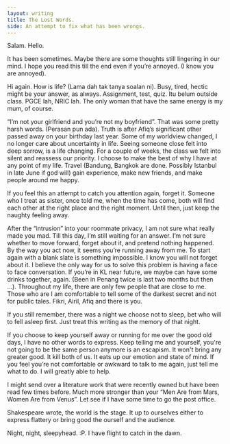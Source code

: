 ```yaml
---
layout: writing
title: The Lost Words.
side: An attempt to fix what has been wrongs.
---
```


Salam. Hello.

It has been sometimes. Maybe there are some thoughts still lingering in our mind. I hope you read this till the end even if you’re annoyed. (I know you are annoyed).

Hi again. How is life? (Lama dah tak tanya soalan ni). Busy, tired, hectic might be your answer, as always. Assignment, test, quiz. Itu belum outside class. PGCE lah, NRIC lah. The only woman that have the same energy is my mum, of course.

“I’m not your girlfriend and you’re not my boyfriend”. That was some pretty harsh words. (Perasan pun ada). Truth is after Afiq’s significant other passed away on your birthday last year. Some of my worldview changed, I no longer care about uncertainty in life. Seeing someone close felt into deep sorrow, is a life changing. For a couple of weeks, the class we felt into silent and reassess our priority. I choose to make the best of why I have at any point of my life. Travel (Bandung, Bangkok are done. Possibly Istanbul in late June if god will) gain experience, make new friends, and make people around me happy.

If you feel this an attempt to catch you attention again, forget it. Someone who I treat as sister, once told me, when the time has come, both will find each other at the right place and the right moment. Until then, just keep the naughty feeling away.

After the “intrusion” into your roommate privacy, I am not sure what really made you mad. Till this day, I’m still waiting for an answer. I’m not sure whether to move forward, forget about it, and pretend nothing happened. By the way you act now, it seems you’re running away from me. To start again with a blank slate is something impossible. I know you will not forget about it. I believe the only way for us to solve this problem is having a face to face conversation. If you’re in KL near future, we maybe can have some drinks together, again. (Been in Penang twice is last two months but then ...). Throughout my life, there are only few people that are close to me. Those who are I am comfortable to tell some of the darkest secret and not for public tales. Fikri, Airil, Afiq and there is you.

If you still remember, there was a night we choose not to sleep, bet who will to fell asleep first. Just treat this writing as the memory of that night.

If you choose to keep yourself away or running for me over the good old days, I have no other words to express. Keep telling me and yourself, you're not going to be the same person anymore is an escapism. It won't bring any greater good. It kill both of us. It eats up our emotion and state of mind. If you feel you’re not comfortable or awkward to talk to me again, just tell me what to do. I will greatly able to help. 

I might send over a literature work that were recently owned but have been read few times before. Much more stronger than your “Men Are from Mars, Women Are from Venus”. Let see if I have some time to go the post office.

Shakespeare wrote, the world is the stage. It up to ourselves either to express flattery or bring good the ourself and the audience.

Night, night, sleepyhead. :P. I have flight to catch in the dawn.